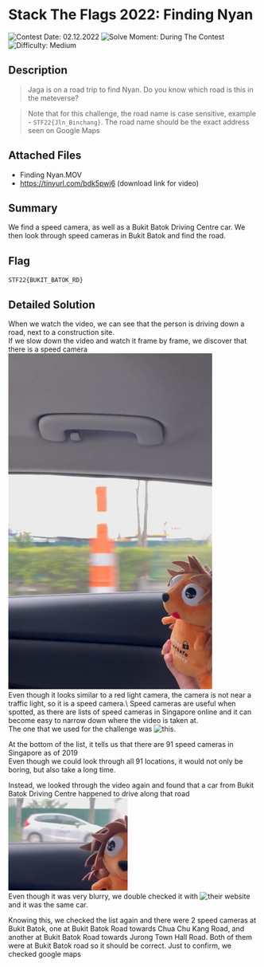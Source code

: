 # Stack The Flags 2022: Finding Nyan

![Contest Date: 02.12.2022](https://img.shields.io/badge/Contest%20Date-02.12.2022-lightgrey.svg)
![Solve Moment: During The Contest](https://img.shields.io/badge/Solve%20Moment-During%20The%20Contest-brightgreen.svg)
![Difficulty: Medium](https://img.shields.io/badge/Difficulty-Medium-orange)

## Description

> Jaga is on a road trip to find Nyan. Do you know which road is this in the meteverse?

> Note that for this challenge, the road name is case sensitive, example - `STF22{Jln_Binchang}`. The road name should be the exact address seen on Google Maps



## Attached Files

- Finding Nyan.MOV
- https://tinyurl.com/bdk5pwj6 (download link for video)

## Summary

We find a speed camera, as well as a Bukit Batok Driving Centre car. We then look through speed cameras in Bukit Batok and find the road.

## Flag

```
STF22{BUKIT_BATOK_RD}
```

## Detailed Solution

When we watch the video, we can see that the person is driving down a road, next to a construction site.\
If we slow down the video and watch it frame by frame, we discover that there is a speed camera
![image.png](image.png)\
Even though it looks similar to a red light camera, the camera is not near a traffic light, so it is a speed camera.\ 
Speed cameras are useful when spotted, as there are lists of speed cameras in Singapore online and it can become easy to narrow down where the video is taken at.\
The one that we used for the challenge was ![this](https://data.gov.sg/dataset/location-of-speed-enforcement-cameras).

At the bottom of the list, it tells us that there are 91 speed cameras in Singapore as of 2019\
Even though we could look through all 91 locations, it would not only be boring, but also take a long time.

Instead, we looked through the video again and found that a car from Bukit Batok Driving Centre happened to drive along that road\
![aa.png](aa.png)\
Even though it was very blurry, we double checked it with ![their website](https://info.bbdc.sg/) and it was the same car.

Knowing this, we checked the list again and there were 2 speed cameras at Bukit Batok, one at Bukit Batok Road towards Chua Chu Kang Road, and another at Bukit Batok Road towards Jurong Town Hall Road. Both of them were at Bukit Batok road so it should be correct. Just to confirm, we checked google maps
